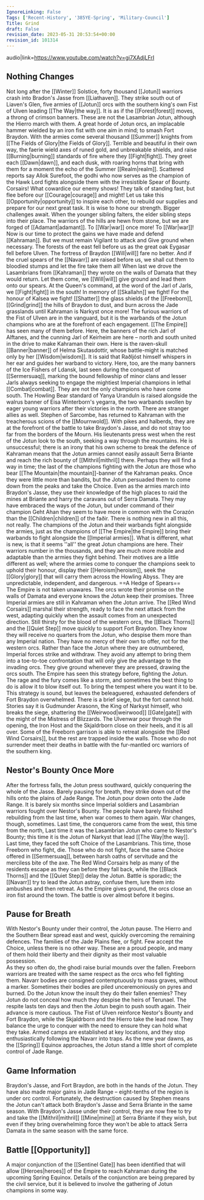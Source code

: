 ```yaml
---
IgnoreLinking: False
Tags: ['Recent-History', '385YE-Spring', 'Military-Council']
Title: Grind
draft: False
revision_date: 2023-05-31 20:53:54+00:00
revision_id: 101314
---
```


audio|link=https://www.youtube.com/watch?v=gi7XAdjLFrI
## Nothing Changes
Not long after the [[Winter]] Solstice, forty thousand [[Jotun]] warriors crash into Bradon's Jasse from [[Liathaven]]. They strike south out of Liaven's Glen, five armies of [[Jotun]] orcs with the southern king's own Fist of Ulven leading [[The Way|the way]]. It is as if the [[Forest|forest]] moves, a throng of crimson banners. These are not the Lasambrian Jotun, although the Hierro march with them. A great horde of Jotun orcs, an implacable hammer wielded by an iron fist with one aim in mind; to smash Fort Braydon.
With the armies come several thousand [[Summer]] knights from [[The Fields of Glory|the Fields of Glory]]. Terrible and beautiful in their own way, the faerie wield axes of runed gold, and unbreakable shields, and raise [[Burning|burning]] standards of fire where they [[Fight|fight]]. They greet each [[Dawn|dawn]], and each dusk, with roaring horns that bring with them for a moment the echo of the Summer [[Realm|realm]]. Scattered reports say Allok Surefoot, the godhi who now serves as the champion of the Hawk Lord fights alongside them with the irresistible Spear of Bounty.
Corsairs! What cowardice our enemy shows! They talk of standing fast, but flee before our [[Courage|courage]] and might! Let us take this [[Opportunity|opportunity]] to inspire each other, to rebuild our supplies and prepare for our next great task. It is wise to hone our strength. Bigger challenges await.
When the younger sibling falters, the elder sibling steps into their place. The warriors of the hills are hewn from stone, but we are forged of [[Adamant|adamant]]. To [[War|war]] once more! To [[War|war]]!
Now is our time to protect the gains we have made and defend [[Kahraman]]. But we must remain Vigilant to attack and Give ground when necessary.
The forests of the east fell before us as the great oak Eygasar fell before Ulven. The fortress of Braydon [[Will|will]] fare no better. And if the cruel spears of the [[Navarr]] are raised before us, we shall cut them to bloodied stumps and let the fire take them all!
When last we drove the Lasambrians from [[Kahraman]] they wrote on the walls of Damata that they would return. Let them come, we [[Will|will]] give ground and lead them onto our spears.
At the Queen's command, at the word of the Jarl of Jarls, we [[Fight|fight]] in the south! In memory of [[Skallahn]] we fight! For the honour of Kalsea we fight! [[Shatter]] the glass shields of the [[Freeborn]], [[Grind|grind]] the hills of Braydon to dust, and burn across the Jade grasslands until Kahraman is Narkyst once more!
The furious warriors of the Fist of Ulven are in the vanguard, but it is the warbands of the Jotun champions who are at the forefront of each engagement. [[The Empire]] has seen many of them before. Here, the banners of the rich Jarl of Alftanes, and the cunning Jarl of Keirheim are here – north and south united in the drive to make Kahraman their own. Here is the raven-skull [[Banner|banner]] of Helma Skutasdottir, whose battle-might is matched only by her [[Wisdom|wisdom]]. It is said that Raðljóst himself whispers in her ear and guides her warband to victory.
Here, too, are the many banners of the Ice Fishers of Ldansk, last seen during the conquest of [[Sermersuaq]], marking the bound fellowship of minor clans and lesser Jarls always seeking to engage the mightiest Imperial champions in lethal [[Combat|combat]]. They are not the only champions who have come south. The Howling Bear standard of Yanya Uranduln is raised alongside the walrus banner of Eisa Winterborn's yegarra, the two warbands swollen by eager young warriors after their victories in the north.
There are stranger allies as well. Stephen of Sarcombe, has returned to Kahraman with the treacherous scions of the [[Mournwold]]. With pikes and halberds, they are at the forefront of the battle to take Braydon's Jasse, and do not stray too far from the borders of the Mourn. His lieutenants press west when the rest of the Jotun look to the south, seeking a way through the mountains. He is unsuccessful; there is an irony that his own scheme to break the defence of Kahraman means that the Jotun armies cannot easily assault Serra Briante and reach the rich bounty of [[Mithril|mithril]] there.
Perhaps they will find a way in time; the last of the champions fighting with the Jotun are those who bear [[The Mountain|the mountain]]-banner of the Kahraman peaks. Once they were little more than bandits, but the Jotun persuaded them to come down from the peaks and take the Choice. Even as the armies march into Braydon's Jasse, they use their knowledge of the high places to raid the mines at Briante and harry the caravans out of Serra Damata. They may have embraced the ways of the Jotun, but under command of their champion Geht Ahan they seem to have more in common with the Corazón than the [[Children|children]] of the faðir.
There is nothing new in all this, not really. The champions of the Jotun and their warbands fight alongside the armies, just as the champions of [[The Empire|the Empire]] bring their warbands to fight alongside the [[Imperial armies]]. What is different, what is new, is that it seems ''all'' the great Jotun champions are here. Their warriors number in the thousands, and they are much more mobile and adaptable than the armies they fight behind. Their motives are a little different as well; where the armies come to conquer the champions seek to uphold their honour, display their [[Heroism|heroism]], seek the [[Glory|glory]] that will carry them across the Howling Abyss. They are unpredictable, independent, and dangerous. 
==A Hedge of Spears==  
The Empire is not taken unawares. The orcs wrote their promise on the walls of Damata and everyone knows the Jotun keep their promises. Three Imperial armies are still in Kahraman when the Jotun arrive. 
The [[Red Wind Corsairs]] marshal their strength, ready to face the next attack from the west, adapting quickly when the assault comes from an unexpected direction. 
Still thirsty for the blood of the western orcs, the [[Black Thorns]] and the [[Quiet Step]] move quickly to support Fort Braydon. They know they will receive no quarters from the Jotun, who despise them more than any Imperial nation. They have no mercy of their own to offer, not for the western orcs. 
Rather than face the Jotun where they are outnumbered, Imperial forces strike and withdraw. They avoid any attempt to bring them into a toe-to-toe confrontation that will only give the advantage to the invading orcs. They give ground whenever they are pressed, drawing the orcs south. 
The Empire has seen this strategy before, fighting the Jotun. The rage and the fury comes like a storm, and sometimes the best thing to do is allow it to blow itself out. To bring the tempest where you want it to be.
This strategy is sound, but leaves the beleaguered, exhausted defenders of Fort Braydon overwhelmed. There is a brief siege, but the fort cannot hold. Stories say it is Gudmunder Arasonn, the King of Narkyst himself, who breaks the siege, shattering the [[Weirwood|weirwood]] [[Gate|gate]] with the might of the Mistress of Blizzards. The Ulvenwar pour through the opening, the Iron Host and the Skjaldrborn close on their heels, and it is all over. Some of the Freeborn garrison is able to retreat alongside the [[Red Wind Corsairs]], but the rest are trapped inside the walls. Those who do not surrender meet their deaths in battle with the fur-mantled orc warriors of the southern king.
## Nestor's Bounty Once More
After the fortress falls, the Jotun press southward, quickly conquering the whole of the Jasse. Barely pausing for breath, they strike down out of the hills onto the plains of Jade Range. 
The Jotun pour down onto the Jade Range. It is barely six months since Imperial soldiers and Lasambrian warriors fought over Nestor's Bounty. The people have barely finished rebuilding from the last time, when war comes to them again.
War changes, though, sometimes. Last time, the conquerors came from the west, this time from the north, Last time it was the Lasambrian Jotun who came to Nestor's Bounty; this time it is the Jotun of Narkyst that lead [[The Way|the way]]. Last time, they faced the soft Choice of the Lasambrians. This time, those Freeborn who fight, die. Those who do not fight, face the same Choice offered in [[Sermersuaq]], between harsh oaths of servitude and the merciless bite of the axe.
The Red Wind Corsairs help as many of the residents escape as they can before they fall back, while the [[Black Thorns]] and the [[Quiet Step]] delay the Jotun. Battle is sporadic; the [[Navarr]] try to lead the Jotun astray, confuse them, lure them into ambushes and then retreat. As the Empire gives ground, the orcs close an iron fist around the town. The battle is over almost before it begins. 
## Pause for Breath
With Nestor's Bounty under their control, the Jotun pause. The Hierro and the Southern Bear spread east and west, quickly overcoming the remaining defences. The families of the Jade Plains flee, or fight. Few accept the Choice, unless there is no other way. These are a proud people, and many of them hold their liberty and their dignity as their most valuable possession.  
As they so often do, the ghodi raise burial mounds over the fallen. Freeborn warriors are treated with the same respect as the orcs who fell fighting them. Navarr bodies are consigned contemptuously to mass graves, without a marker. Sometimes their bodies are piled unceremoniously on pyres and burned. Do the Jotun know the insult they do their fallen enemies? They Jotun do not conceal how much they despise the heirs of Terunael.
The respite lasts ten days and then the Jotun begin to push south again. Their advance is more cautious. The Fist of Ulven reinforce Nestor's Bounty and Fort Braydon, while the Skjaldrborn and the Hierro take the lead now. They balance the urge to conquer with the need to ensure they can hold what they take. Armed camps are established at key locations, and they stop enthusiastically following the Navarr into traps. 
As the new year dawns, as the [[Spring]] Equinox approaches, the Jotun stand a little short of complete control of Jade Range.
## Game Information
Braydon's Jasse, and Fort Braydon, are both in the hands of the Jotun. They have also made major gains in Jade Range – eight-tenths of the region is under orc control.
Fortunately, the destruction caused by Stephen means the Jotun can't attack both Braydon's Jasse and Serra Briante in the same season. With Braydon's Jasse under their control, they are now free to try and take the [[Mithril|mithril]] [[Mine|mine]] at Serra Briante if they wish, but even if they bring overwhelming force they won't be able to attack Serra Damata in the same season with the same force.
## Battle [[Opportunity]]
A major conjunction of the [[Sentinel Gate]] has been identified that will allow [[Heroes|heroes]] of the Empire to reach Kahraman during the upcoming Spring Equinox. Details of the conjunction are being prepared by the civil service, but it is believed to involve the gathering of Jotun champions in some way.